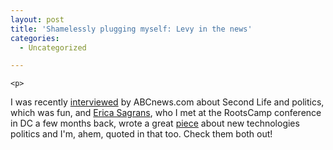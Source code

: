 ```yaml
---
layout: post
title: 'Shamelessly plugging myself: Levy in the news'
categories:
  - Uncategorized

---
```



    <p>
I was recently <a href="http://rs6.net/tn.jsp?t=args88bab.0.elgv88bab.viju67n6.1863&amp;ts=S0226&amp;p=http%3A%2F%2Fabcnews.go.com%2FPolitics%2Fstory%3Fid%3D2809023%26amp%3Bpage%3D1">interviewed</a> by ABCnews.com about Second Life and politics, which was fun, and <a href="http://letsbeserious.wordpress.com/">Erica Sagrans</a>, who I met at the RootsCamp conference in DC a few months back, wrote a great <a href="http://thephoenix.com/Article.aspx?id=32823&amp;page=1">piece</a> about new technologies politics and I'm, ahem, quoted in that too.  Check them both out! 
</p>
  
